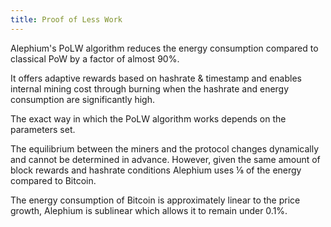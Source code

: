 ```yaml
---
title: Proof of Less Work
---
```


Alephium's PoLW algorithm reduces the energy consumption compared to classical PoW by a factor of almost 90%.

It offers adaptive rewards based on hashrate & timestamp and enables internal mining cost through burning when the hashrate and energy consumption are significantly high.

The exact way in which the PoLW algorithm works depends on the parameters set.

The equilibrium between the miners and the protocol changes dynamically and cannot be determined in advance. However, given the same amount of block rewards and hashrate conditions Alephium uses ⅛ of the energy compared to Bitcoin.

The energy consumption of Bitcoin is approximately linear to the price growth, Alephium is sublinear which allows it to remain under 0.1%.
